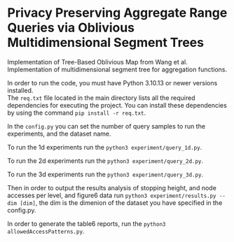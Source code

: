 # Privacy Preserving Aggregate Range Queries via Oblivious Multidimensional Segment Trees
Implementation of Tree-Based Oblivious Map from Wang et al.
Implementation of multidimensional segment tree for aggregation functions.

In order to run the code, you must have Python 3.10.13 or newer versions installed. <br />
The `req.txt` file located in the main directory lists all the required dependencies for executing the project. You can install these dependencies by using the command `pip install -r req.txt`.


In the `config.py` you can set the number of query samples to run the experiments, and the dataset name.

To run the 1d experiments run the `python3 experiment/query_1d.py`.

To run the 2d experiments run the `python3 experiment/query_2d.py`.

To run the 3d experiments run the `python3 experiment/query_3d.py`.

Then in order to output the results analysis of stopping height, and node accesses per level, and figure6 data  run `python3 experiment/results.py --dim [dim]`, the dim is the dimenion of the dataset you have specified in the config.py.

In order to generate the table6 reports, run the `python3 allowedAccessPatterns.py`.
